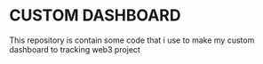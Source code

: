 #   CUSTOM DASHBOARD
This repository is contain some code that i use to make my custom dashboard to tracking web3 project
